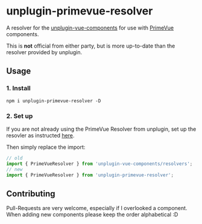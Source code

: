 # unplugin-primevue-resolver
A resolver for the [unplugin-vue-components](https://www.npmjs.com/package/unplugin-vue-components) for use with [PrimeVue](https://primevue.org/) components.

This is **not** official from either party, but is more up-to-date than the resolver provided by unplugin. 

## Usage
### 1. Install
```
npm i unplugin-primevue-resolver -D
```
### 2. Set up
If you are not already using the PrimeVue Resolver from unplugin, set up the resovler as instructed [here](https://www.npmjs.com/package/unplugin-vue-components?activeTab=readme#installation).

Then simply replace the import:
```typescript
// old
import { PrimeVueResolver } from 'unplugin-vue-components/resolvers';
// new
import { PrimeVueResolver } from 'unplugin-primevue-resolver';
```

## Contributing
Pull-Requests are very welcome, especially if I overlooked a component. When adding new components please keep the order alphabetical :D
